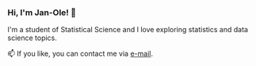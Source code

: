 ### Hi, I'm Jan-Ole! 👋

I'm a student of Statistical Science and I love exploring statistics and data science topics.

📫 If you like, you can contact me via [e-mail](mailto:jan-ole.koslik@uni-bielefeld.de).
